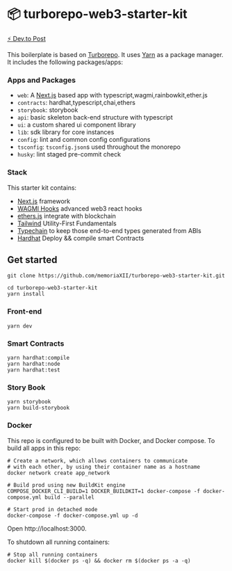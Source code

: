 # 📦 turborepo-web3-starter-kit

[⚡ Dev.to Post](https://dev.to/zachilee/all-in-one-ethereum-dapp-monorepo-starter-kit-3fd7)

This boilerplate is based on [Turborepo](https://github.com/vercel/turborepo).
It uses [Yarn](https://classic.yarnpkg.com/lang/en/) as a package manager. It includes the following packages/apps:

### Apps and Packages

- `web`: A [Next.js](https://nextjs.org) based app with typescript,wagmi,rainbowkit,ether.js
- `contracts`: hardhat,typescript,chai,ethers
- `storybook`: storybook
- `api`: basic skeleton back-end structure with typescript
- `ui`: a custom shared ui component library
- `lib`: sdk library for core instances
- `config`: lint and common config configurations
- `tsconfig`: `tsconfig.json`s used throughout the monorepo
- `husky`: lint staged pre-commit check


### Stack 

This starter kit contains:

- [Next.js](https://nextjs.org) framework
- [WAGMI Hooks](https://github.com/tmm/wagmi) advanced web3 react hooks
- [ethers.js](https://github.com/ethers-io/ethers.js) integrate with blockchain
- [Tailwind](https://tailwindui.com/) Utility-First Fundamentals
- [Typechain](https://github.com/dethcrypto/TypeChain) to keep those end-to-end types generated from ABIs
- [Hardhat](https://hardhat.org/) Deploy && compile smart Contracts


## Get started


```
git clone https://github.com/memoriaXII/turborepo-web3-starter-kit.git
```

```
cd turborepo-web3-starter-kit
yarn install
```


### Front-end

```
yarn dev
```

### Smart Contracts 

```
yarn hardhat:compile
yarn hardhat:node
yarn hardhat:test
```

### Story Book

```
yarn storybook
yarn build-storybook
```

### Docker

This repo is configured to be built with Docker, and Docker compose. To build all apps in this repo:

```
# Create a network, which allows containers to communicate
# with each other, by using their container name as a hostname
docker network create app_network

# Build prod using new BuildKit engine
COMPOSE_DOCKER_CLI_BUILD=1 DOCKER_BUILDKIT=1 docker-compose -f docker-compose.yml build --parallel

# Start prod in detached mode
docker-compose -f docker-compose.yml up -d
```

Open http://localhost:3000.

To shutdown all running containers:

```
# Stop all running containers
docker kill $(docker ps -q) && docker rm $(docker ps -a -q)
```



